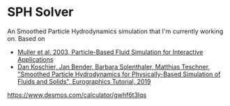 # SPH Solver

An Smoothed Particle Hydrodynamics simulation that I'm currently working on. Based on 

 * [Muller et al. 2003, Particle-Based Fluid Simulation for Interactive Applications](https://matthias-research.github.io/pages/publications/sca03.pdf)
 * [Dan Koschier, Jan Bender, Barbara Solenthaler, Matthias Teschner, "Smoothed Particle Hydrodynamics for Physically-Based Simulation of Fluids and Solids", Eurographics Tutorial, 2019](https://interactivecomputergraphics.github.io/SPH-Tutorial/pdf/SPH_Tutorial.pdf)

https://www.desmos.com/calculator/gwhf6t3lqs
